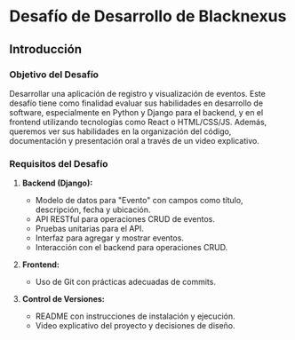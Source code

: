 # Desafío de Desarrollo de Blacknexus

## Introducción

### Objetivo del Desafío

Desarrollar una aplicación de registro y visualización de eventos. Este desafío tiene como finalidad evaluar sus habilidades en desarrollo de software, especialmente en Python y Django para el backend, y en el frontend utilizando tecnologías como React o HTML/CSS/JS. Además, queremos ver sus habilidades en la organización del código, documentación y presentación oral a través de un video explicativo.

### Requisitos del Desafío

1. **Backend (Django):**
   - Modelo de datos para "Evento" con campos como título, descripción, fecha y ubicación.
   - API RESTful para operaciones CRUD de eventos.
   - Pruebas unitarias para el API.
   - Interfaz para agregar y mostrar eventos.
   - Interacción con el backend para operaciones CRUD.

2. **Frontend:**
   - Uso de Git con prácticas adecuadas de commits.

3. **Control de Versiones:**
   - README con instrucciones de instalación y ejecución.
   - Video explicativo del proyecto y decisiones de diseño.
